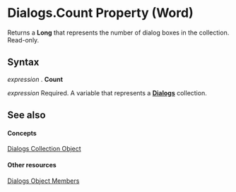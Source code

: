
# Dialogs.Count Property (Word)

Returns a  **Long** that represents the number of dialog boxes in the collection. Read-only.


## Syntax

 _expression_ . **Count**

 _expression_ Required. A variable that represents a **[Dialogs](8dfa5d8a-bb81-1cdd-853b-3acf9db70aa9.md)** collection.


## See also


#### Concepts


[Dialogs Collection Object](8dfa5d8a-bb81-1cdd-853b-3acf9db70aa9.md)
#### Other resources


[Dialogs Object Members](c1ab2260-007a-d276-787b-1cc91c35f93d.md)
